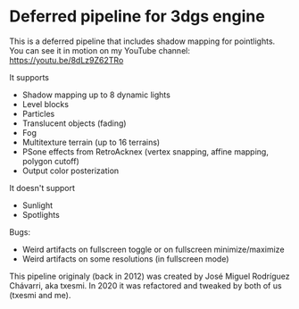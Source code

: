 # Deferred pipeline for 3dgs engine

This is a deferred pipeline that includes shadow mapping for pointlights.
You can see it in motion on my YouTube channel:
https://youtu.be/8dLz9Z62TRo

It supports
- Shadow mapping up to 8 dynamic lights
- Level blocks
- Particles
- Translucent objects (fading)
- Fog
- Multitexture terrain (up to 16 terrains)
- PSone effects from RetroAcknex (vertex snapping, affine mapping, polygon cutoff)
- Output color posterization

It doesn't support
- Sunlight
- Spotlights

Bugs:
- Weird artifacts on fullscreen toggle or on fullscreen minimize/maximize
- Weird artifacts on some resolutions (in fullscreen mode)

This pipeline originaly (back in 2012) was created by José Miguel Rodríguez Chávarri, aka txesmi.
In 2020 it was refactored and tweaked by both of us (txesmi and me).
